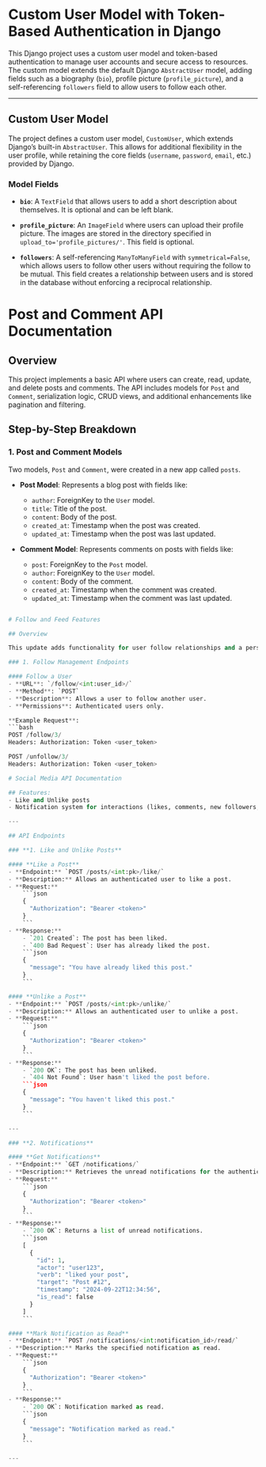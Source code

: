 # Custom User Model with Token-Based Authentication in Django

This Django project uses a custom user model and token-based authentication to manage user accounts and secure access to resources. The custom model extends the default Django `AbstractUser` model, adding fields such as a biography (`bio`), profile picture (`profile_picture`), and a self-referencing `followers` field to allow users to follow each other.

---

## Custom User Model

The project defines a custom user model, `CustomUser`, which extends Django’s built-in `AbstractUser`. This allows for additional flexibility in the user profile, while retaining the core fields (`username`, `password`, `email`, etc.) provided by Django.

### Model Fields

- **`bio`**: A `TextField` that allows users to add a short description about themselves. It is optional and can be left blank.
  
- **`profile_picture`**: An `ImageField` where users can upload their profile picture. The images are stored in the directory specified in `upload_to='profile_pictures/'`. This field is optional.

- **`followers`**: A self-referencing `ManyToManyField` with `symmetrical=False`, which allows users to follow other users without requiring the follow to be mutual. This field creates a relationship between users and is stored in the database without enforcing a reciprocal relationship.

# Post and Comment API Documentation

## Overview

This project implements a basic API where users can create, read, update, and delete posts and comments. The API includes models for `Post` and `Comment`, serialization logic, CRUD views, and additional enhancements like pagination and filtering.

## Step-by-Step Breakdown

### 1. Post and Comment Models

Two models, `Post` and `Comment`, were created in a new app called `posts`.

- **Post Model**: Represents a blog post with fields like:
  - `author`: ForeignKey to the `User` model.
  - `title`: Title of the post.
  - `content`: Body of the post.
  - `created_at`: Timestamp when the post was created.
  - `updated_at`: Timestamp when the post was last updated.

- **Comment Model**: Represents comments on posts with fields like:
  - `post`: ForeignKey to the `Post` model.
  - `author`: ForeignKey to the `User` model.
  - `content`: Body of the comment.
  - `created_at`: Timestamp when the comment was created.
  - `updated_at`: Timestamp when the comment was last updated.

```python

# Follow and Feed Features

## Overview

This update adds functionality for user follow relationships and a personalized content feed. Users can follow or unfollow others, and view a feed that displays posts from the users they follow.

### 1. Follow Management Endpoints

#### Follow a User
- **URL**: `/follow/<int:user_id>/`
- **Method**: `POST`
- **Description**: Allows a user to follow another user.
- **Permissions**: Authenticated users only.

**Example Request**:
```bash
POST /follow/3/
Headers: Authorization: Token <user_token>

POST /unfollow/3/
Headers: Authorization: Token <user_token>

# Social Media API Documentation

## Features:
- Like and Unlike posts
- Notification system for interactions (likes, comments, new followers, etc.)

---

## API Endpoints

### **1. Like and Unlike Posts**

#### **Like a Post**
- **Endpoint:** `POST /posts/<int:pk>/like/`
- **Description:** Allows an authenticated user to like a post.
- **Request:**
    ```json
    {
      "Authorization": "Bearer <token>"
    }
    ```
- **Response:**
    - `201 Created`: The post has been liked.
    - `400 Bad Request`: User has already liked the post.
    ```json
    {
      "message": "You have already liked this post."
    }
    ```

#### **Unlike a Post**
- **Endpoint:** `POST /posts/<int:pk>/unlike/`
- **Description:** Allows an authenticated user to unlike a post.
- **Request:**
    ```json
    {
      "Authorization": "Bearer <token>"
    }
    ```
- **Response:**
    - `200 OK`: The post has been unliked.
    - `404 Not Found`: User hasn't liked the post before.
    ```json
    {
      "message": "You haven't liked this post."
    }
    ```

---

### **2. Notifications**

#### **Get Notifications**
- **Endpoint:** `GET /notifications/`
- **Description:** Retrieves the unread notifications for the authenticated user.
- **Request:**
    ```json
    {
      "Authorization": "Bearer <token>"
    }
    ```
- **Response:**
    - `200 OK`: Returns a list of unread notifications.
    ```json
    [
      {
        "id": 1,
        "actor": "user123",
        "verb": "liked your post",
        "target": "Post #12",
        "timestamp": "2024-09-22T12:34:56",
        "is_read": false
      }
    ]
    ```

#### **Mark Notification as Read**
- **Endpoint:** `POST /notifications/<int:notification_id>/read/`
- **Description:** Marks the specified notification as read.
- **Request:**
    ```json
    {
      "Authorization": "Bearer <token>"
    }
    ```
- **Response:**
    - `200 OK`: Notification marked as read.
    ```json
    {
      "message": "Notification marked as read."
    }
    ```

---